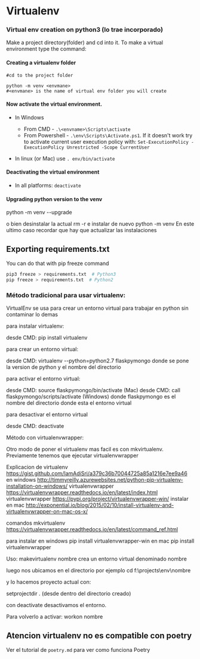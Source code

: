# Virtualenv


### Virtual env creation on python3 (lo trae incorporado)

Make a project directory(folder) and cd into it. To make a virtual environment type the command:

#### Creating a virtualenv folder

    #cd to the project folder

    python -m venv <envmane>
    #<envmane> is the name of virtual env folder you will create

#### Now activate the virtual environment.

* In Windows
  * From CMD - `.\<envname>\Scripts\activate`
  * From Powershell - `.\env\Scripts\Activate.ps1`. If it doesn't work try to activate current user execution policy with: `Set-ExecutionPolicy -ExecutionPolicy Unrestricted -Scope CurrentUser`

* In linux (or Mac) use  `. env/bin/activate`

#### Deactivating the virtual environment

* In all platforms: `deactivate`

#### Upgrading python version to the venv 

python -m venv --upgrade <envname>

o bien desinstalar la actual rm -r <envname>  e instalar de nuevo
python -m venv <envmane>
En este ultimo caso recordar que hay que actualizar las instalaciones

## Exporting requirements.txt
You can do that with pip freeze command
``` bash
pip3 freeze > requirements.txt  # Python3
pip freeze > requirements.txt  # Python2
```

### Método tradicional para usar virtualenv:


VirtualEnv se usa para crear un entorno virtual para trabajar en python sin contaminar lo demas

para instalar virtualenv:

desde CMD: pip install virtualenv

para crear un entorno virtual:

desde CMD: virtualenv --python=python2.7 flaskpymongo
donde se pone la version de python y el nombre del directorio

para activar el entorno virtual:

desde CMD: source flaskpymongo/bin/activate (Mac)
desde CMD: call flaskpymongo/scripts/activate  (Windows)
donde flaskpymongo es el nombre del directorio donde esta el entorno virtual

para desactivar el entorno virtual

desde CMD: deactivate


Método con virtualenvwrapper:

Otro modo de poner el virtualenv mas facil es con mkvirtualenv. Previamente tenemos que ejecutar virtualenvwrapper

Explicacion de virtualenv https://gist.github.com/IamAdiSri/a379c36b70044725a85a1216e7ee9a46
en windows http://timmyreilly.azurewebsites.net/python-pip-virtualenv-installation-on-windows/
virtualenvwrapper https://virtualenvwrapper.readthedocs.io/en/latest/index.html
virtualenvwrapper https://pypi.org/project/virtualenvwrapper-win/
instalar en mac http://exponential.io/blog/2015/02/10/install-virtualenv-and-virtualenvwrapper-on-mac-os-x/

comandos mkvirtualenv https://virtualenvwrapper.readthedocs.io/en/latest/command_ref.html

para instalar en windows
pip install virtualenvwrapper-win
en mac
pip install virtualenvwrapper

Uso:
makevirtualenv nombre
crea un entorno virtual denominado nombre

luego nos ubicamos en el directorio por ejemplo cd f:\projects\env\nombre

y lo hacemos proyecto actual con:

setprojectdir .   (desde dentro del directorio creado)

con deactivate desactivamos el entorno.

Para volverlo a activar:  workon nombre

## Atencion virtualenv no es compatible con poetry
Ver el tutorial de `poetry.md` para ver como funciona Poetry
